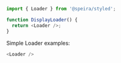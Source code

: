 ```js static
import { Loader } from '@speira/styled';

function DisplayLoader() {
  return <Loader />;
}
```

Simple Loader examples:

```js
<Loader />
```
